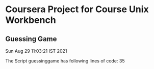 # Coursera Project for Course Unix Workbench
## Guessing Game
Sun Aug 29 11:03:21 IST 2021

The Script guessinggame has following lines of code: 
35

